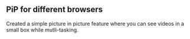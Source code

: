 ## PiP for different browsers 
Created a simple picture in picture feature where you can see videos in a small box while mutli-tasking. 
